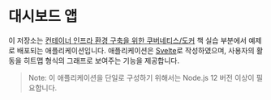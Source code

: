 # 대시보드 앱

이 저장소는 [컨테이너 인프라 환경 구축을 위한 쿠버네티스/도커](https://yes24.com) 책 실습 부분에서 예제로 배포되는 애플리케이션입니다.
애플리케이션은 [Svelte](https://svelte.dev)로 작성하였으며, 사용자의 활동을 히트맵 형식의 그래프로 보여주는 기능을 제공합니다.

> Note: 이 애플리케이션을 단일로 구성하기 위해서는 Node.js 12 버전 이상이 필요합니다.
